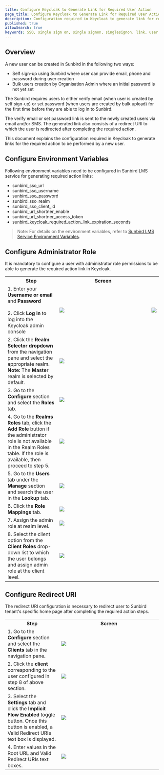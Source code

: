 ```yaml
---
title: Configure Keycloak to Generate Link for Required User Action
page_title: Configure Keycloak to Generate Link for Required User Action 
description: Configuration required in Keycloak to generate link for required user action for sign up
published: true
allowSearch: true
keywords: SSO, single sign on, single signon, singlesignon, link, user required action, set password link , verify email link, Keycloak
---
```

## Overview
A new user can be created in Sunbird in the following two ways:
- Self sign-up using Sunbird where user can provide email, phone and password during user creation
- Bulk users creation by Organisation Admin where an initial password is not yet set

The Sunbird requires users to either verify email (when user is created by self sign-up) or set password (when users are created by bulk upload) for the first time before they are able to log in to Sunbird.

The verify email or set password link is sent to the newly created users via email and/or SMS. The generated link also consists of a redirect URI to which the user is redirected after completing the required action.

This document explains the configuration required in Keycloak to generate links for the required action to be performed by a new user.

## Configure Environment Variables

Following environment variables need to be configured in Sunbird LMS service for generating required action links:

- sunbird_sso_url
- sunbird_sso_username
- sunbird_sso_password
- sunbird_sso_realm
- sunbird_sso_client_id
- sunbird_url_shortner_enable
- sunbird_url_shortner_access_token
- sunbird_keycloak_required_action_link_expiration_seconds

> Note: For details on the environment variables, refer to [Sunbird LMS Service Environment Variables](http://docs.sunbird.org/latest/developer-docs/configuring_sunbird/env_variables_lms/).

## Configure Administrator Role 

It is mandatory to configure a user with administrator role permissions to be able to generate the required action link in Keycloak.

<table>
<tr>
<th style="width:35%;">Step</th>
<th style="width:65%;">Screen</th>
 </tr>
  
<tr>
  <td>
1. Enter your <b>Username or email</b> and <b>Password</b><br><br>2. Click <b>Log in</b> to log into the Keycloak admin console</td>
  <td><img src="images/keycloak_login.png"></td>
</td>
<td><img src="images/keycloak_login.png"></td>
</tr>
 
<tr>
  <td> 
2. Click the <b>Realm Selector dropdown</b> from the navigation pane and select the appropriate realm.<br>
<b>Note:</b> The <b>Master</b> realm is selected by default.
    </td>
    <td><img src="images/realm_select.png"></td>
    </tr>
    
  <tr>
  <td> 
3. Go to the <b>Configure</b> section and select the <b>Roles</b> tab.
  </td>
  <td><img src="images/settings/roles_selector.PNG"></td>
  </tr>
  
  <tr>
  <td> 
4. Go to the <b>Realms Roles</b> tab, click the <b>Add Role</b> button if the administrator role is not available in the Realm Roles table. If the role is available, then proceed to step 5. 
</td>
<td>
  <img src="images/settings/add_admin_role.PNG">
  </td>
  </tr>
 <tr>
  <td>
5. Go to the <b>Users</b> tab under the <b>Manage</b> section and search the user in the <b>Lookup</b> tab.
  </td>
  <td><img src="images/settings/select_user_%20selector_and%20_search_for_%20admin_user.PNG"></td>
  </tr>
<tr>
<td> 
6. Click the <b>Role Mappings</b> tab.
  </td>
  <td><img src="images/settings/user_role_mapping.PNG"></td>
  </tr>
  <tr>
<td> 
7. Assign the admin role at realm level.
  </td>
  <td><img src="images/settings/add_admin_role_to_user.PNG"></td>
  </tr>  
  <tr>
<td> 
8. Select the client option from the <b>Client Roles</b> drop-down list to which the user belongs and assign admin role at the client level.
  </td>
  <td><img src="images/settings/admin_role_added.PNG"></td>
  </tr>
</table>

## Configure Redirect URI 

The redirect URI configuration is necessary to redirect user to Sunbird tenant's specific home page after completing the required action steps.
<table>
<tr>
<th style="width:35%;">Step</th>
<th style="width:65%;">Screen</th>
 </tr>
  
<tr>
  <td>
1. Go to the <b>Configure</b> section and select the <b>Clients</b> tab in the navigation pane.
</td>
<td><img src="images/settings/client_list.PNG"></td>
</tr> 
<tr>
  <td> 
2. Click the <b>client</b> corresponding to the user configured in step 8 of above section.<br>
    </td>
    <td><img src="images/settings/select_user_client.PNG"></td>
    </tr>
    
  <tr>
  <td> 
3. Select the <b>Settings</b> tab and click the <b>Implicit Flow Enabled </b> toggle button. Once this button is enabled, a Valid Redirect URIs text box is displayed.
  </td>
  <td><img src="images/settings/in_settings_tab_%20enabl_implicit_%20flow_enabled.PNG"></td>
  </tr>
  
  <tr>
  <td> 
4. Enter values in the Root URL and Valid Redirect URIs text boxes.
</td>
<td>
  <img src="images/settings/config-url.PNG">
  </td>
  </tr>
 
</table>
